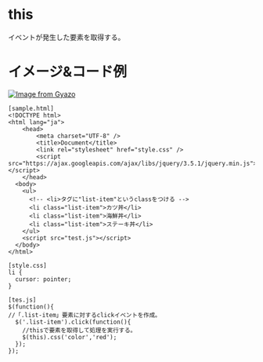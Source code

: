 # this  
イベントが発生した要素を取得する。  
# イメージ&コード例  
[![Image from Gyazo](https://i.gyazo.com/b3485f01688663163d89364e7778a3e7.gif)](https://gyazo.com/b3485f01688663163d89364e7778a3e7)
```
[sample.html]
<!DOCTYPE html>
<html lang="ja">
    <head>
        <meta charset="UTF-8" />
        <title>Document</title>
        <link rel="stylesheet" href="style.css" />
        <script src="https://ajax.googleapis.com/ajax/libs/jquery/3.5.1/jquery.min.js"></script> 
    </head>
  <body>
    <ul>
      <!-- <li>タグに"list-item"というclassをつける -->
      <li class="list-item">カツ丼</li>
      <li class="list-item">海鮮丼</li>
      <li class="list-item">ステーキ丼</li>
    </ul>
    <script src="test.js"></script>
  </body>
</html>
```
```
[style.css]
li {
  cursor: pointer;
}
```
```
[tes.js]
$(function(){
//「.list-item」要素に対するclickイベントを作成。
  $('.list-item').click(function(){
    //thisで要素を取得して処理を実行する。
    $(this).css('color','red');
  });
});
```

